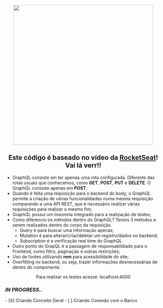 <p align="center">
  <a>
    <img width="450px" src="https://miro.medium.com/proxy/1*IvCDlfi3vQfgyKO1eFv4jA.png">
  </a>
</p>
<h2 align="center">Este código é baseado no vídeo da <a href="https://www.youtube.com/watch?v=oD8GqurXZ-0">RocketSeat</a>! Vai lá verr!! </h2>
<ul>
    <li>GraphQL consiste em ter apenas uma rota configurada. Diferente das rotas usuais que conhecemos, como <b>GET</b>, <b>POST</b>, <b>PUT</b> e <b>DELETE</b>. O GraphQL consiste apenas em <b>POST</b>;</li>
    <li>Quando é feita uma requisição para o backend do body, o GraphQL permite a criação de várias funcionaldiades numa mesma requisição comparando a uma API REST, que é necessário realizar várias requisições para realizar o mesmo fim;</li>
    <li>GraphQL possui um Insomnia integrado para a realização de testes;</li> 
    <li>Como diferencio os métodos dentro do GraphQL? Temos 3 métodos a serem realizados dentro do corpo da requisição. <ul> <li>Query é para buscar uma informação apenas;</li><li>Mutation é para alterar/criar/deletar um registro/dados no backend;</li> <li>Subscription é a verificação real time do GraphQL.</li></ul></li> 
    <li>Outro ponto do GrapQL é a passagem de responsabildiade para o Frontend, como filtro, paginação e outras restrições;</li> 
    <li>Uso de fontes utilizando <b>rem</b> para acessibilidade do site;</li>
     <li>Overfitting no backend, ou seja, trazer informações desnecessárias de dentro do componente.</li> 
</ul>

<p align="center">Para realizar os testes acesse: localhost:4000</p>

<h3><i>IN PROGRESS..</i></h3>
- [X] Criando Conceito Geral
- [ ] Criando Conexão com o Banco
